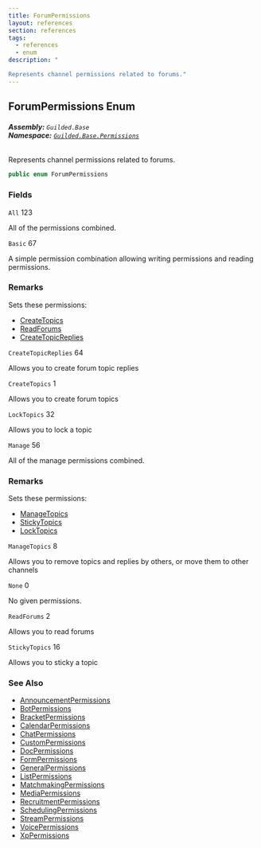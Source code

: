 ```yaml
---
title: ForumPermissions
layout: references
section: references
tags:
  - references
  - enum
description: "

Represents channel permissions related to forums."
---
```


## ForumPermissions Enum
###### **Assembly:** `Guilded.Base`<br/>**Namespace:** [`Guilded.Base.Permissions`](Guilded.Base.Permissions 'Guilded.Base.Permissions')

Represents channel permissions related to forums.

```csharp
public enum ForumPermissions
```
### Fields

<a name='Guilded.Base.Permissions.ForumPermissions.All'></a>

`All` 123

All of the permissions combined.

<a name='Guilded.Base.Permissions.ForumPermissions.Basic'></a>

`Basic` 67

A simple permission combination allowing writing permissions and reading permissions.

### Remarks
  
Sets these permissions:  
- [CreateTopics](ForumPermissions#Guilded.Base.Permissions.ForumPermissions.CreateTopics 'Guilded.Base.Permissions.ForumPermissions.CreateTopics')  
- [ReadForums](ForumPermissions#Guilded.Base.Permissions.ForumPermissions.ReadForums 'Guilded.Base.Permissions.ForumPermissions.ReadForums')  
- [CreateTopicReplies](ForumPermissions#Guilded.Base.Permissions.ForumPermissions.CreateTopicReplies 'Guilded.Base.Permissions.ForumPermissions.CreateTopicReplies')

<a name='Guilded.Base.Permissions.ForumPermissions.CreateTopicReplies'></a>

`CreateTopicReplies` 64

Allows you to create forum topic replies

<a name='Guilded.Base.Permissions.ForumPermissions.CreateTopics'></a>

`CreateTopics` 1

Allows you to create forum topics

<a name='Guilded.Base.Permissions.ForumPermissions.LockTopics'></a>

`LockTopics` 32

Allows you to lock a topic

<a name='Guilded.Base.Permissions.ForumPermissions.Manage'></a>

`Manage` 56

All of the manage permissions combined.

### Remarks
  
Sets these permissions:  
- [ManageTopics](ForumPermissions#Guilded.Base.Permissions.ForumPermissions.ManageTopics 'Guilded.Base.Permissions.ForumPermissions.ManageTopics')  
- [StickyTopics](ForumPermissions#Guilded.Base.Permissions.ForumPermissions.StickyTopics 'Guilded.Base.Permissions.ForumPermissions.StickyTopics')  
- [LockTopics](ForumPermissions#Guilded.Base.Permissions.ForumPermissions.LockTopics 'Guilded.Base.Permissions.ForumPermissions.LockTopics')

<a name='Guilded.Base.Permissions.ForumPermissions.ManageTopics'></a>

`ManageTopics` 8

Allows you to remove topics and replies by others, or move them to other channels

<a name='Guilded.Base.Permissions.ForumPermissions.None'></a>

`None` 0

No given permissions.

<a name='Guilded.Base.Permissions.ForumPermissions.ReadForums'></a>

`ReadForums` 2

Allows you to read forums

<a name='Guilded.Base.Permissions.ForumPermissions.StickyTopics'></a>

`StickyTopics` 16

Allows you to sticky a topic

### See Also
- [AnnouncementPermissions](AnnouncementPermissions 'Guilded.Base.Permissions.AnnouncementPermissions')
- [BotPermissions](BotPermissions 'Guilded.Base.Permissions.BotPermissions')
- [BracketPermissions](BracketPermissions 'Guilded.Base.Permissions.BracketPermissions')
- [CalendarPermissions](CalendarPermissions 'Guilded.Base.Permissions.CalendarPermissions')
- [ChatPermissions](ChatPermissions 'Guilded.Base.Permissions.ChatPermissions')
- [CustomPermissions](CustomPermissions 'Guilded.Base.Permissions.CustomPermissions')
- [DocPermissions](DocPermissions 'Guilded.Base.Permissions.DocPermissions')
- [FormPermissions](FormPermissions 'Guilded.Base.Permissions.FormPermissions')
- [GeneralPermissions](GeneralPermissions 'Guilded.Base.Permissions.GeneralPermissions')
- [ListPermissions](ListPermissions 'Guilded.Base.Permissions.ListPermissions')
- [MatchmakingPermissions](MatchmakingPermissions 'Guilded.Base.Permissions.MatchmakingPermissions')
- [MediaPermissions](MediaPermissions 'Guilded.Base.Permissions.MediaPermissions')
- [RecruitmentPermissions](RecruitmentPermissions 'Guilded.Base.Permissions.RecruitmentPermissions')
- [SchedulingPermissions](SchedulingPermissions 'Guilded.Base.Permissions.SchedulingPermissions')
- [StreamPermissions](StreamPermissions 'Guilded.Base.Permissions.StreamPermissions')
- [VoicePermissions](VoicePermissions 'Guilded.Base.Permissions.VoicePermissions')
- [XpPermissions](XpPermissions 'Guilded.Base.Permissions.XpPermissions')